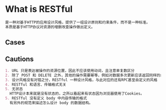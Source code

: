 # What is RESTful
```md
是一种对基于HTTP的应用设计风格，提供了一组设计原则和约束条件，而不是一种标准。
本质是基于HTTP协议对资源的增删改查操作做出定义。
```

## Cases


## Cautions
```md
1. URL 只是表达被操作的资源位置，因此不应该使用动词，且注意单复数区分
2. 除了 POST 和 DELETE 之外，其他的操作需要幂等，例如对数据多次更新应该返回同样的内容
3. 设计风格没有对错之分，RESTful 一种设计风格，与此对应的还有RPC甚至自定义的风格
4. RESTful 和语言、传输格式无关
5. 无状态
  HTTP设计本来就是没有状态的，之所以看起来有状态因为浏览器使用了Cookies。
5. RESTful 没有定义 body 中内容传输的格式
  有另外的规范来描述怎么设计 body 的数据结构。
```

